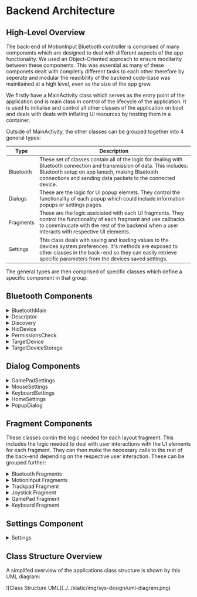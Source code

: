 # Backend Architecture

## High-Level Overview

The back-end of MotionInput Bluetooth controller is comprised of many components which are designed to deal with different aspects of the app functionality. We used an Object-Oriented approach to ensure modilarity between these components. This was essential as many of these componets dealt with completly different tasks to each other therefore by seperate and modular the readibility of the backend code-base was mainitained at a high level, even as the size of the app grew.

We firstly have a MainActivity class which serves as the entry point of the application and is main class in control of the lifecycle of the application. It is used to initialise and control all other classes of the application on boot and deals with deals with inflating UI resources by hosting them in a container.

Outside of MainActivity, the other classes can be grouped together into 4 general types:

| Type | Description |
| --- | --- |
| Bluetooth | These set of classes contain all of the logic for dealing with Bluetooth connection and transmission of data. This includes: Bluetooth setup on app lanuch, making Bluetooth connections and sending data packets to the connected device. |
| Dialogs | These are the logic for UI popup elemets. They control the functionality of each popup which could include information popups or settings pages. |
| Fragments | These are the logic assiciated with each UI fragments. They control the functionality of each fragment and use callbacks to comminucate with the rest of the backend when a user interacts with respective UI elements. |
| Settings | This class deals with saving and loading values to the devices system preferences. It's methods are exposed to other classes in the back-end so they can easily retrieve specific parameters from the devices saved settings. |

The general types are then comprised of specific classes which define a specific component in that group:

## Bluetooth Components

<details>
  <summary>BluetoothMain</summary>
  <div>
    <div>
         This is the main controller class for the component. It is instanciated at boot time and subsiquently instancetes the other bluetooth classes during it's setup. Other back-end components only make calls to this classes methods to interact with the Bluetooth component then this class deals with the rest of the specific logic.
    </div>
  </div>
</details>
<details>
  <summary>Descriptor</summary>
  <div>
    <div>
    This class contains the Bluetooth HID descriptor. The descriptor outlines the characteristics of the data packet that is sent to connected devices.
    </div>
  </div>
</details>
<details>
  <summary>Discovery</summary>
  <div>
    <div>
    This class contains the logic needed to scan for nearby Bletooth devices. It looks for nearby devices when enabled then returns their name and MAC address when found using a callback method to update the UI.
    </div>
  </div>
</details>
<details>
  <summary>HidDevice</summary>
  <div>
    <div>
    This class deals with setting up the app and it's bluetooth connection under the Bluetooth HID protocol.
    </div>
  </div>
</details>
<details>
  <summary>PermissionsCheck</summary>
  <div>
    <div>
    This class is used during the setup phase of the application. It is used to check whether the user has the correct permissions enabled for Bluetooth and then prompst the user to enable them accordingly if needed. It is also used to block Bluetooth connections if these permissions are denied.
    </div>
  </div>
</details>
<details>
  <summary>TargetDevice</summary>
  <div>
    <div>
    This class is used to describe a known device the app can connect to. It contains class variables to hold the MAC address and the name of the device.
    </div>
  </div>
</details>
<details>
  <summary>TargetDeviceStorage</summary>
  <div>
    <div>
    This class is used to save and load the list of know remote devices to the apps system preferences. It uses the Jackson JSON serializer to turn a list of TargetDevice objects into a JSON string and vice versa during saving and loading operations.
    </div>
  </div>
</details>

## Dialog Components

<details>
  <summary>GamePadSettings</summary>
  <div>
    <div>
    This class contains the logic used by the Game Pad settings UI dialog to change the Game Pad settings. It interacts with the general settings class to save and load settings changes.
    </div>
  </div>
</details>
<details>
  <summary>MouseSettings</summary>
  <div>
    <div>
    This class contains the logic used by the Mouse settings UI dialog to change the Mouse settings. It interacts with the general settings class to save and load settings changes.
    </div>
  </div>
</details>
<details>
  <summary>KeyboardSettings</summary>
  <div>
    <div>
    This class contains the logic used by the Keyboard settings UI dialog to change the Keyboard settings. It interacts with the general settings class to save and load settings changes.
    </div>
  </div>
</details>
<details>
  <summary>HomeSettings</summary>
  <div>
    <div>
    This class contains the logic used by the Home settings UI dialog to change any other general app settings. It interacts with the general settings class to save and load settings changes.
    </div>
  </div>
</details>
<details>
  <summary>PopupDialog</summary>
  <div>
    <div>
    This class contains the logic needed to display information and user guide popups on the screen. It selects the correct layout depending on which information button the user has pressed.
    </div>
  </div>
</details>

## Fragment Components

These classes contin the logic needed for each layout fragment. This includes the logic needed to deal with user interactions with the UI elements for each fragment. They can then make the necessary calls to the rest of the back-end depending on the respective user interaction. These can be grouped further:

<details>
  <summary>Bluetooth Fragments</summary>
  <div>
    <div>
    These classes contin the logic for searching and adding new devices and connecting to an existing paired device. The classes in this group include:

    - BluetoothFragment
    - AddManualFragment
    - DiaplayPairedDevicesFragment
    - EnablePermissionsFragment
    - ScanResultsFragment
    </div>
  </div>
</details>
<details>
  <summary>MotionInput Fragments</summary>
  <div>
    <div>
    These contain the logic needed to display and interact with necessary UI components needed by the MotionInput for Android implementation. They then interact with the necessary MotionInput code ported from other students projects.
    </div>
  </div>
</details>
<details>
  <summary>Trackpad Fragment</summary>
  <div>
    <div>
    This class contains the logic needed to display the trackpad used for the mouse on the screen and then deal with user interactions. It measures where the user swipes to caluclaute an absolute (X,Y) value for a given movement which can then be translated into a relative mouse movement and sent via the Bluetooth component.
    </div>
  </div>
</details>
<details>
  <summary>Joystick Fragment</summary>
  <div>
    <div>
    This class contains the logic needed to diaplay the joystick used in the GamePad on the screen and deal with user interactions. It deals with updating the UI to animate JoyStick movements on the screen and also calculate relative (X,Y) values depending on the interaction with the user.
    </div>
  </div>
</details>
<details>
  <summary>GamePad Fragment</summary>
  <div>
    <div>
    This class contains the logic to diaplay the GamePad on the screen and deal with user interactions. It uses the JoyStick fragment and buttons on the screen and then communicates with the Bluetooth component respectively.
    </div>
  </div>
</details>
<details>
  <summary>Keyboard Fragment</summary>
  <div>
    <div>
    This class contains the logic to diaplay the devices soft-keyboard such that the user can use all the characters they need in a familiar way. It then interacts with the Bluetooth component depending on what the user types to control the keyboard on the remote device.
    </div>
  </div>
</details>

## Settings Component

<details>
  <summary>Settings</summary>
  <div>
    <div>
    This class defines all the parameters that need to be saved to the devices system preferences. It then provides getter and setter methods that are exposed and used by other classes to save new values or load existing values.
    </div>
  </div>
</details>

## Class Structure Overview

A simplifed overview of the applications class structure is shown by this UML diagram:

<div class="img-center"> ![Class Structure UML](../../static/img/sys-design/uml-diagram.png) </div>